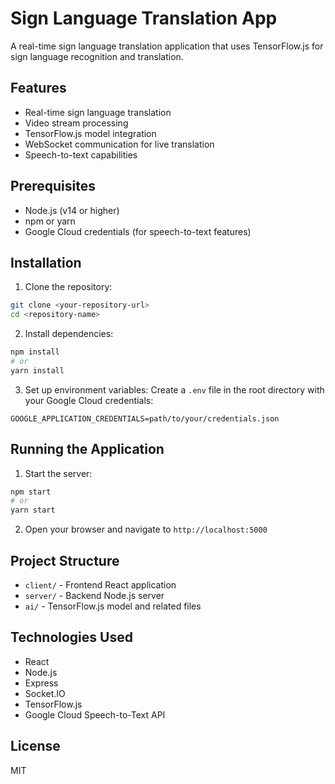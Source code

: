 # Sign Language Translation App

A real-time sign language translation application that uses TensorFlow.js for sign language recognition and translation.

## Features

- Real-time sign language translation
- Video stream processing
- TensorFlow.js model integration
- WebSocket communication for live translation
- Speech-to-text capabilities

## Prerequisites

- Node.js (v14 or higher)
- npm or yarn
- Google Cloud credentials (for speech-to-text features)

## Installation

1. Clone the repository:
```bash
git clone <your-repository-url>
cd <repository-name>
```

2. Install dependencies:
```bash
npm install
# or
yarn install
```

3. Set up environment variables:
Create a `.env` file in the root directory with your Google Cloud credentials:
```
GOOGLE_APPLICATION_CREDENTIALS=path/to/your/credentials.json
```

## Running the Application

1. Start the server:
```bash
npm start
# or
yarn start
```

2. Open your browser and navigate to `http://localhost:5000`

## Project Structure

- `client/` - Frontend React application
- `server/` - Backend Node.js server
- `ai/` - TensorFlow.js model and related files

## Technologies Used

- React
- Node.js
- Express
- Socket.IO
- TensorFlow.js
- Google Cloud Speech-to-Text API

## License

MIT
